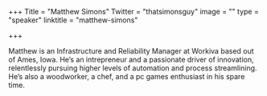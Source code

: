 +++
Title = "Matthew Simons"
Twitter = "thatsimonsguy"
image = ""
type = "speaker"
linktitle = "matthew-simons"

+++

Matthew is an Infrastructure and Reliability Manager at Workiva based out of Ames, Iowa. He’s an intrepreneur and a passionate driver of innovation, relentlessly pursuing higher levels of automation and process streamlining. He’s also a woodworker, a chef, and a pc games enthusiast in his spare time.

